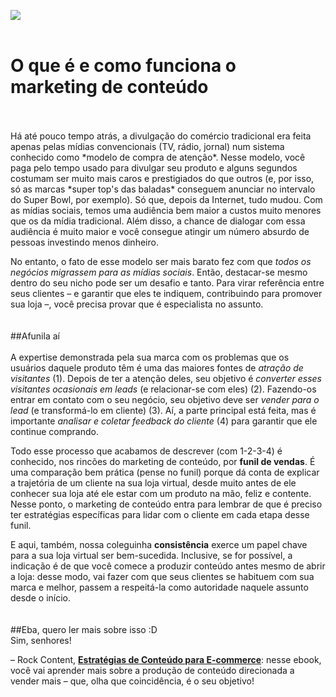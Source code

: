 ![](http://minestore-blog.s3.amazonaws.com/wp-content/uploads/2014/08/post-books.png)
<br>
<br>
# O que é e como funciona o marketing de conteúdo
<br>
<br>
Há até pouco tempo atrás, a divulgação do comércio tradicional era feita apenas pelas mídias convencionais (TV, rádio, jornal) num sistema conhecido como *modelo de compra de atenção*. Nesse modelo, você paga pelo tempo usado para divulgar seu produto e alguns segundos costumam ser muito mais caros e prestigiados do que outros (e, por isso, só as marcas *super top's das baladas* conseguem anunciar no intervalo do Super Bowl, por exemplo).
Só que, depois da Internet, tudo mudou. Com as mídias sociais, temos uma audiência bem maior a custos muito menores que os da mídia tradicional. Além disso, a chance de dialogar com essa audiência é muito maior e você consegue atingir um número absurdo de pessoas investindo menos dinheiro.

No entanto, o fato de esse modelo ser mais barato fez com que *todos os negócios migrassem para as mídias sociais*. Então, destacar-se mesmo dentro do seu nicho pode ser um desafio e tanto. Para virar referência entre seus clientes – e garantir que eles te indiquem, contribuindo para promover sua loja –, você precisa provar que é especialista no assunto.
<br>
<br>
<br>
##Afunila aí
<br>
<br>
A expertise demonstrada pela sua marca com os problemas que os usuários daquele produto têm é uma das maiores fontes de *atração de visitantes* (1). Depois de ter a atenção deles, seu objetivo é *converter esses visitantes ocasionais em leads* (e relacionar-se com eles) (2). Fazendo-os entrar em contato com o seu negócio, seu objetivo deve ser *vender para o lead* (e transformá-lo em cliente) (3). Aí, a parte principal está feita, mas é importante *analisar e coletar feedback do cliente* (4) para garantir que ele continue comprando.

Todo esse processo que acabamos de descrever (com 1-2-3-4) é conhecido, nos rincões do marketing de conteúdo, por **funil de vendas**. É uma comparação bem prática (pense no funil) porque dá conta de explicar a trajetória de um cliente na sua loja virtual, desde muito antes de ele conhecer sua loja até ele estar com um produto na mão, feliz e contente. Nesse ponto, o marketing de conteúdo entra para lembrar de que é preciso ter estratégias específicas para lidar com o cliente em cada etapa desse funil.

E aqui, também, nossa coleguinha **consistência** exerce um papel chave para a sua loja virtual ser bem-sucedida. Inclusive, se for possível, a indicação é de que você comece a produzir conteúdo antes mesmo de abrir a loja: desse modo, vai fazer com que seus clientes se habituem com sua marca e melhor, passem a respeitá-la como autoridade naquele assunto desde o início.
<br>
<br>
<br>
##Eba, quero ler mais sobre isso :D
<br>
Sim, senhores!

– Rock Content, **[Estratégias de Conteúdo para E-commerce](http://rockcontent.com/wp-content/uploads/2013/12/Estrategias-de-conteudo-para-ecommerce.pdf)**: nesse ebook, você vai aprender mais sobre a produção de conteúdo direcionada a vender mais – que, olha que coincidência, é o seu objetivo!



